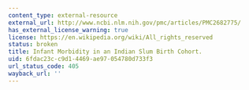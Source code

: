 ```yaml
---
content_type: external-resource
external_url: http://www.ncbi.nlm.nih.gov/pmc/articles/PMC2682775/
has_external_license_warning: true
license: https://en.wikipedia.org/wiki/All_rights_reserved
status: broken
title: Infant Morbidity in an Indian Slum Birth Cohort.
uid: 6fdac23c-c9d1-4469-ae97-054780d733f3
url_status_code: 405
wayback_url: ''
---
```

